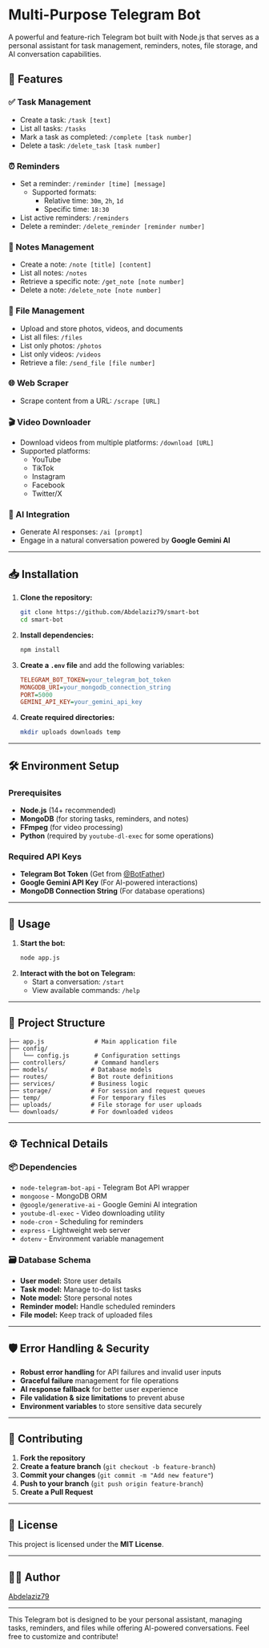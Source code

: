 # Multi-Purpose Telegram Bot

A powerful and feature-rich Telegram bot built with Node.js that serves as a personal assistant for task management, reminders, notes, file storage, and AI conversation capabilities.

## 🚀 Features

### ✅ Task Management

- Create a task: `/task [text]`
- List all tasks: `/tasks`
- Mark a task as completed: `/complete [task number]`
- Delete a task: `/delete_task [task number]`

### ⏰ Reminders

- Set a reminder: `/reminder [time] [message]`
  - Supported formats:
    - Relative time: `30m`, `2h`, `1d`
    - Specific time: `18:30`
- List active reminders: `/reminders`
- Delete a reminder: `/delete_reminder [reminder number]`

### 📝 Notes Management

- Create a note: `/note [title] [content]`
- List all notes: `/notes`
- Retrieve a specific note: `/get_note [note number]`
- Delete a note: `/delete_note [note number]`

### 📁 File Management

- Upload and store photos, videos, and documents
- List all files: `/files`
- List only photos: `/photos`
- List only videos: `/videos`
- Retrieve a file: `/send_file [file number]`

### 🌐 Web Scraper

- Scrape content from a URL: `/scrape [URL]`

### 🎬 Video Downloader

- Download videos from multiple platforms: `/download [URL]`
- Supported platforms:
  - YouTube
  - TikTok
  - Instagram
  - Facebook
  - Twitter/X

### 🤖 AI Integration

- Generate AI responses: `/ai [prompt]`
- Engage in a natural conversation powered by **Google Gemini AI**

---

## 📥 Installation

1. **Clone the repository:**
   ```sh
   git clone https://github.com/Abdelaziz79/smart-bot
   cd smart-bot
   ```
2. **Install dependencies:**
   ```sh
   npm install
   ```
3. **Create a `.env` file** and add the following variables:
   ```ini
   TELEGRAM_BOT_TOKEN=your_telegram_bot_token
   MONGODB_URI=your_mongodb_connection_string
   PORT=5000
   GEMINI_API_KEY=your_gemini_api_key
   ```
4. **Create required directories:**
   ```sh
   mkdir uploads downloads temp
   ```

---

## 🛠️ Environment Setup

### Prerequisites

- **Node.js** (14+ recommended)
- **MongoDB** (for storing tasks, reminders, and notes)
- **FFmpeg** (for video processing)
- **Python** (required by `youtube-dl-exec` for some operations)

### Required API Keys

- **Telegram Bot Token** (Get from [@BotFather](https://t.me/BotFather))
- **Google Gemini API Key** (For AI-powered interactions)
- **MongoDB Connection String** (For database operations)

---

## 🔧 Usage

1. **Start the bot:**
   ```sh
   node app.js
   ```
2. **Interact with the bot on Telegram:**
   - Start a conversation: `/start`
   - View available commands: `/help`

---

## 📂 Project Structure

```
├── app.js              # Main application file
├── config/
│   └── config.js       # Configuration settings
├── controllers/        # Command handlers
├── models/            # Database models
├── routes/            # Bot route definitions
├── services/          # Business logic
├── storage/           # For session and request queues
├── temp/              # For temporary files
├── uploads/           # File storage for user uploads
└── downloads/         # For downloaded videos
```

---

## ⚙️ Technical Details

### 📦 Dependencies

- `node-telegram-bot-api` - Telegram Bot API wrapper
- `mongoose` - MongoDB ORM
- `@google/generative-ai` - Google Gemini AI integration
- `youtube-dl-exec` - Video downloading utility
- `node-cron` - Scheduling for reminders
- `express` - Lightweight web server
- `dotenv` - Environment variable management

### 🗃️ Database Schema

- **User model:** Store user details
- **Task model:** Manage to-do list tasks
- **Note model:** Store personal notes
- **Reminder model:** Handle scheduled reminders
- **File model:** Keep track of uploaded files

---

## 🛡️ Error Handling & Security

- **Robust error handling** for API failures and invalid user inputs
- **Graceful failure** management for file operations
- **AI response fallback** for better user experience
- **File validation & size limitations** to prevent abuse
- **Environment variables** to store sensitive data securely

---

## 🎯 Contributing

1. **Fork the repository**
2. **Create a feature branch** (`git checkout -b feature-branch`)
3. **Commit your changes** (`git commit -m "Add new feature"`)
4. **Push to your branch** (`git push origin feature-branch`)
5. **Create a Pull Request**

---

## 📜 License

This project is licensed under the **MIT License**.

---

## 👨‍💻 Author

[Abdelaziz79](https://github.com/Abdelaziz79)

---

This Telegram bot is designed to be your personal assistant, managing tasks, reminders, and files while offering AI-powered conversations. Feel free to customize and contribute!
